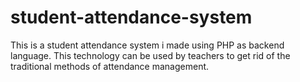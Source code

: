 # student-attendance-system
This is a student attendance system i made using PHP as backend language. This technology can be used by teachers to get rid of the traditional methods of attendance management.
